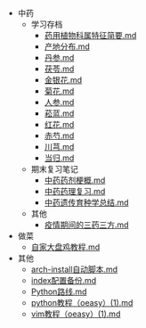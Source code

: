 <!-- docs/_sidebar.md -->

* 中药
  * 学习存档
    * [药用植物科属特征简要.md](中药\药用植物科属特征简要.md) 
    * [产地分布.md](中药\产地分布.md) 
    * [丹参.md](中药\丹参.md) 
    * [茯苓.md](中药\茯苓.md) 
    * [金银花.md](中药\金银花.md) 
    * [菊花.md](中药\菊花.md) 
    * [人参.md](中药\人参.md) 
    * [菘蓝.md](中药\菘蓝.md) 
    * [红花.md](中药\红花.md) 
    * [赤芍.md](中药\赤芍.md) 
    * [川芎.md](中药\川芎.md) 
    * [当归.md](中药\当归.md) 
  * 期末复习笔记
     * [中药药剂梗概.md](中药\中药药剂梗概.md) 
     * [中药药理复习.md](中药\中药药理复习.md) 
     * [中药遗传育种学总结.md](中药\中药遗传育种学总结.md) 
  * 其他
     * [疫情期间的三药三方.md](其他\疫情期间的三药三方.md) 
* 做菜
  * [自家大盘鸡教程.md](做菜\自家大盘鸡教程.md) 
* 其他
  * [arch-install自动脚本.md](其他\arch-install自动脚本.md) 
  * [index配置备份.md](其他\index配置备份.md) 
  *  [Python路线.md](其他\Python路线.md) 
  *  [python教程（oeasy）(1).md](其他\python教程（oeasy）(1).md) 
  *  [vim教程（oeasy）(1).md](其他\vim教程（oeasy）(1).md) 